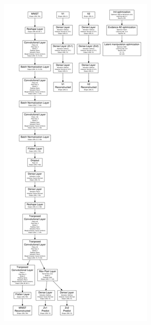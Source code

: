 ![alt text](https://github.com/davidath/incomplete-evidence-transfer/blob/master/annett-o/figures/mnist.png)
